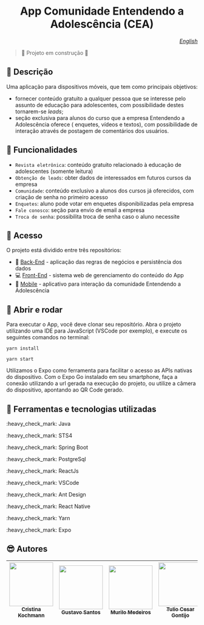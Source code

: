 

<h1 align="center"> App 
Comunidade Entendendo a Adolescência (CEA) </h1>

*<p style= "text-align: right"><a href="https://github.com/MurilloIDM/cea-app/blob/main/README-en.md">English</a></p>*

> :construction: Projeto em construção :construction:

## :scroll: Descrição

Uma aplicação para dispositivos móveis, que tem como principais objetivos:
- fornecer conteúdo gratuito a qualquer pessoa que se interesse pelo assunto de educação para adolescentes, com possibilidade destes tornarem-se *leads*;
- seção exclusiva para alunos do curso que a empresa Entendendo a Adolescência oferece ( enquetes, vídeos e textos), com possibilidade de interação através de postagem de comentários dos usuários.

## :hammer: Funcionalidades

- `Revista eletrônica`: conteúdo gratuito relacionado à educação de adolescentes (somente leitura)
- `Obtenção de leads`: obter dados de interessados em futuros cursos da empresa
- `Comunidade`: conteúdo exclusivo a alunos dos cursos já oferecidos, com criação de senha no primeiro acesso
- `Enquetes`: aluno pode votar em enquetes disponibilizadas pela empresa
- `Fale conosco`: seção para envio de email a empresa
- `Troca de senha`: possibilita troca de senha caso o aluno necessite

## :file_folder: Acesso

O projeto está dividido entre três repositórios:
- :floppy_disk: [Back-End](https://github.com/MurilloIDM/cea-back-end) - aplicação das regras de negócios e persistência dos dados
- :computer: [Front-End](https://github.com/MurilloIDM/cea-front-end) - sistema web de gerenciamento do conteúdo do App
- :iphone: [Mobile](https://github.com/MurilloIDM/cea-app) - aplicativo para interação da comunidade Entendendo a Adolescência



## :wrench: Abrir e rodar

Para executar o App, você deve clonar seu repositório. 
Abra o projeto utilizando uma IDE para JavaScript (VSCode por exemplo), e execute os seguintes comandos no terminal:

```
yarn install
```
```
yarn start
```

Utilizamos o Expo como ferramenta para facilitar o acesso as APIs nativas do dispositivo. Com o Expo Go instalado em seu smartphone, faça a conexão 
utilizando a url gerada na execução do projeto, ou utilize a câmera do dispositivo, apontando ao QR Code gerado.

## :nut_and_bolt: Ferramentas e tecnologias utilizadas

<p> :heavy_check_mark: Java </p>
<p> :heavy_check_mark: STS4 </p>
<p> :heavy_check_mark: Spring Boot </p>
<p> :heavy_check_mark: PostgreSql </p>
<p> :heavy_check_mark: ReactJs </p>
<p> :heavy_check_mark: VSCode </p>
<p> :heavy_check_mark: Ant Design </p>
<p> :heavy_check_mark: React Native </p>
<p> :heavy_check_mark: Yarn </p>
<p> :heavy_check_mark: Expo </p>


## :sunglasses: Autores
| [<img src="https://avatars.githubusercontent.com/u/64175466?v=4" width=115><br><sub>Cristina Kochmann</sub>](https://github.com/CrisKoch) |  [<img src="https://avatars.githubusercontent.com/u/64824185?v=4" width=115><br><sub>Gustavo Santos</sub>](https://github.com/Gustavo780904) |  [<img src="https://avatars.githubusercontent.com/u/44484530?v=4" width=115><br><sub>Murilo Medeiros</sub>](https://github.com/MurilloIDM) |  [<img src="https://avatars.githubusercontent.com/u/64798940?v=4" width=115><br><sub>Tulio Cesar Gontijo</sub>](https://github.com/tcgontijo)
| :---: | :---: | :---: | :---: |


